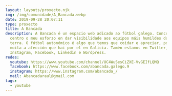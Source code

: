 ```yaml
---
layout: layouts/proxecto.njk
img: /img/comunidade/A_Bancada.webp
date: 2019-09-28 20:07:11
type: proxecto
title: A Bancada
description: A Bancada é un espacio web adicado ao fútbol galego. Concretamente
  centro o meu esforzo en dar visibilidade aos equipos máis humildes da nosa
  terra. O fútbol autonómico é algo que temos que coidar e apreciar, pois é
  moita a afección que hai por el en Galicia. Tamén estamos en Twitter,
  Instagram, Facebook, Linkedin e Wordpress.
redes:
  youtube: https://www.youtube.com/channel/UC4WuSesCiZXE-VvGEIfLQMQ
  facebook: https://www.facebook.com/abancada.galego.9
  instagram: https://www.instagram.com/abancada_/
  mail: Abancadaraul@gmail.com
tags:
  - youtube
---
```


